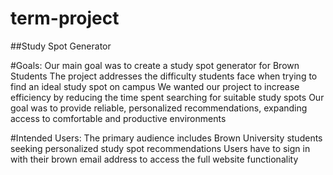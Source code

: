# term-project

##Study Spot Generator

#Goals: Our main goal was to create a study spot generator for Brown Students The project addresses the difficulty students face when trying to find an ideal study spot on campus We wanted our project to increase efficiency by reducing the time spent searching for suitable study spots Our goal was to provide reliable, personalized recommendations, expanding access to comfortable and productive environments

#Intended Users: The primary audience includes Brown University students seeking personalized study spot recommendations Users have to sign in with their brown email address to access the full website functionality